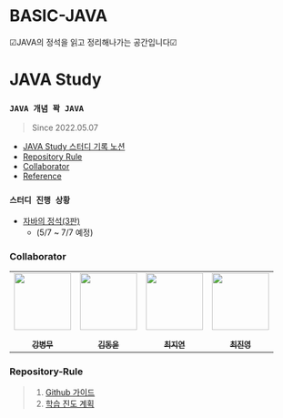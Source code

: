 # BASIC-JAVA
☑JAVA의 정석을 읽고 정리해나가는 공간입니다☑
# JAVA Study
### `JAVA 개념 꽉 JAVA`
> Since 2022.05.07
  - <a href="https://www.notion.so/Peer-Group-2-4f767d2bb511429db7b2bb4fd8c94055"> JAVA Study 스터디 기록 노션</a>
  - [Repository Rule](#repository-rule)
  - [Collaborator](#collaborator)
  - [Reference](#reference)

### `스터디 진행 상황`
- [자바의 정석(3판)](first-study)
  - (5/7 ~ 7/7 예정)
  

### Collaborator

<p align="center">
  
<table align="center" >
   <tr>
        <td align="center"><a href="https://github.com/kingkangkr"><img src="https://github.com/kingkangkr.png" width="100px;" alt=""/><br /><sub><b><br/>강병무</b></sub></a></td>
        <td align="center"><a href="https://github.com/myway00"><img src="https://github.com/myway00.png" width="100px;" alt=""/><br /><sub><b><br/>김동윤</b></sub></a></td>
        <td align="center"><a href="https://github.com/ddongpuri"><img src="https://github.com/ddongpuri.png" width="100px;" alt=""/><br /><sub><b><br/>최지연</b></sub></a></td>
        <td align="center"><a href="https://github.com/wlsdud99"><img src="https://github.com/wlsdud99.png" width="100px;" alt=""/><br /><sub><b><br/>최진영</b></sub></a></td>
   </tr>
</table>

</p>

### Repository-Rule

> 1) [Github 가이드](https://www.notion.so/STEADY-JAVA-89e1b363e2684f468ecda8a5d6de29d0?p=21049fda22bd4cc0830606a08c917513)<br>
> 2) [학습 진도 계획](https://www.notion.so/STEADY-JAVA-89e1b363e2684f468ecda8a5d6de29d0?p=61d3a36fd27840f0b06198c1e8daf184)<br>

 <br> 
